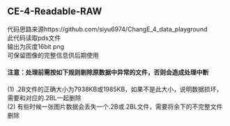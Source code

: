 ## CE-4-Readable-RAW 
代码思路来源https://github.com/siyu6974/ChangE_4_data_playground  
此代码读取pds文件  
输出为灰度16bit png  
可保留图像的完整信息供后期使用
#### 注意：处理前需按如下规则剔除原数据中异常的文件，否则会造成处理中断  
(1) .2B文件的正确大小为7938KB或1985KB，如果不是此大小，说明数据损坏，需要和对应的.2BL一起删除  
(2) 有些时候一张图片数据会丢失一个.2B或.2BL文件，需要将余下的不完整文件删除
